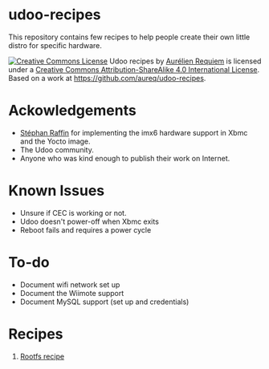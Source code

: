 udoo-recipes
============

This repository contains few recipes to help people create their own little distro for specific hardware.

<a rel="license" href="http://creativecommons.org/licenses/by-sa/4.0/"><img alt="Creative Commons License" style="border-width:0" src="http://i.creativecommons.org/l/by-sa/4.0/88x31.png" /></a> <span xmlns:dct="http://purl.org/dc/terms/" href="http://purl.org/dc/dcmitype/Text" property="dct:title" rel="dct:type">Udoo recipes</span> by <a xmlns:cc="http://creativecommons.org/ns#" href="http://au.linkedin.com/in/aurelienrequiem/" property="cc:attributionName" rel="cc:attributionURL">Aurélien Requiem</a> is licensed under a <a rel="license" href="http://creativecommons.org/licenses/by-sa/4.0/">Creative Commons Attribution-ShareAlike 4.0 International License</a>. Based on a work at <a xmlns:dct="http://purl.org/dc/terms/" href="https://github.com/aureq/udoo-recipes" rel="dct:source">https://github.com/aureq/udoo-recipes</a>.

# Ackowledgements #

- [Stéphan Raffin](http://stephan-rafin.net/blog/) for implementing the imx6 hardware support in Xbmc and the Yocto image.
- The Udoo community.
- Anyone who was kind enough to publish their work on Internet.

# Known Issues #
- Unsure if CEC is working or not.
- Udoo doesn't power-off when Xbmc exits
- Reboot fails and requires a power cycle

# To-do #
- Document wifi network set up
- Document the Wiimote support
- Document MySQL support (set up and credentials)

# Recipes #
1. [Rootfs recipe](01-rootfs-recipe.md)
